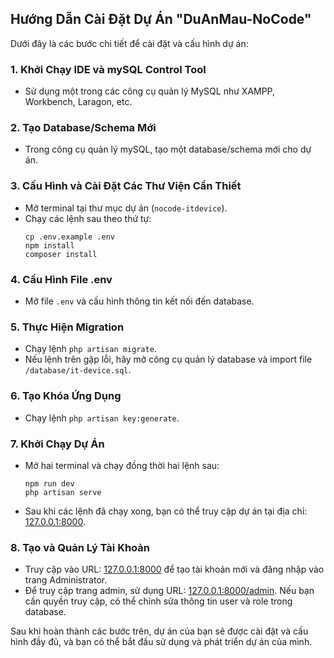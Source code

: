 ## Hướng Dẫn Cài Đặt Dự Án "DuAnMau-NoCode"

Dưới đây là các bước chi tiết để cài đặt và cấu hình dự án:

### 1. **Khởi Chạy IDE và mySQL Control Tool**
   - Sử dụng một trong các công cụ quản lý MySQL như XAMPP, Workbench, Laragon, etc.

### 2. **Tạo Database/Schema Mới**
   - Trong công cụ quản lý mySQL, tạo một database/schema mới cho dự án.

### 3. **Cấu Hình và Cài Đặt Các Thư Viện Cần Thiết**
   - Mở terminal tại thư mục dự án (`nocode-itdevice`).
   - Chạy các lệnh sau theo thứ tự:
     ```
     cp .env.example .env
     npm install
     composer install
     ```

### 4. **Cấu Hình File .env**
   - Mở file `.env` và cấu hình thông tin kết nối đến database.

### 5. **Thực Hiện Migration**
   - Chạy lệnh `php artisan migrate`.
   - Nếu lệnh trên gặp lỗi, hãy mở công cụ quản lý database và import file `/database/it-device.sql`.

### 6. **Tạo Khóa Ứng Dụng**
   - Chạy lệnh `php artisan key:generate`.

### 7. **Khởi Chạy Dự Án**
   - Mở hai terminal và chạy đồng thời hai lệnh sau:
     ```
     npm run dev
     php artisan serve
     ```
   - Sau khi các lệnh đã chạy xong, bạn có thể truy cập dự án tại địa chỉ: [127.0.0.1:8000](http://127.0.0.1:8000).

### 8. **Tạo và Quản Lý Tài Khoản**
   - Truy cập vào URL: [127.0.0.1:8000](http://127.0.0.1:8000) để tạo tài khoản mới và đăng nhập vào trang Administrator.
   - Để truy cập trang admin, sử dụng URL: [127.0.0.1:8000/admin](http://127.0.0.1:8000/admin). Nếu bạn cần quyền truy cập, có thể chỉnh sửa thông tin user và role trong database.

Sau khi hoàn thành các bước trên, dự án của bạn sẽ được cài đặt và cấu hình đầy đủ, và bạn có thể bắt đầu sử dụng và phát triển dự án của mình.

